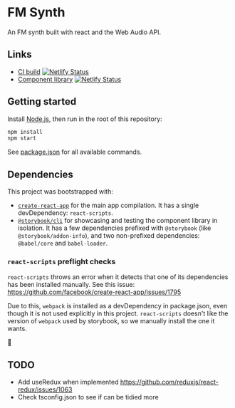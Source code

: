 # FM Synth

An FM synth built with react and the Web Audio API.

## Links

- [CI build](https://fm-synth.netlify.com/) [![Netlify Status](https://api.netlify.com/api/v1/badges/eac856ef-4db3-45df-98a0-2dff601e3d04/deploy-status)](https://app.netlify.com/sites/fm-synth/deploys)
- [Component library](https://fm-synth-storybook.netlify.com/) [![Netlify Status](https://api.netlify.com/api/v1/badges/a1d50549-fbb4-43d6-b61b-5b670325b21f/deploy-status)](https://app.netlify.com/sites/fm-synth-storybook/deploys)

## Getting started

Install [Node.js](https://nodejs.org/en/), then run in the root of this repository:

```bash
npm install
npm start
```

See [package.json](./package.json) for all available commands.

## Dependencies

This project was bootstrapped with:

- [`create-react-app`](https://github.com/facebookincubator/create-react-app) for the main app compilation. It has a single devDependency: `react-scripts`.
- [`@storybook/cli`](https://www.npmjs.com/package/@storybook/cli) for showcasing and testing the component library in isolation. It has a few dependencies prefixed with `@storybook` (like `@storybook/addon-info`), and two non-prefixed dependencies: `@babel/core` and `babel-loader`.

### `react-scripts` preflight checks

`react-scripts` throws an error when it detects that one of its dependencies has been installed manually. See this issue:
https://github.com/facebook/create-react-app/issues/1795

Due to this, `webpack` is installed as a devDependency in package.json, even though it is not used explicitly in this project. `react-scripts` doesn't like the version of `webpack` used by storybook, so we manually install the one it wants.

🤮

## TODO

- Add useRedux when implemented https://github.com/reduxjs/react-redux/issues/1063
- Check tsconfig.json to see if can be tidied more
